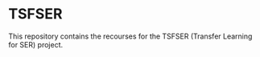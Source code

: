 # TSFSER

This repository contains the recourses for the TSFSER (Transfer Learning for SER) project.

